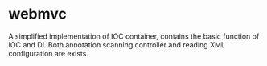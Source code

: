 # webmvc
A simplified implementation of IOC container, contains the basic function of IOC and DI. Both annotation scanning controller and reading XML configuration are exists.

